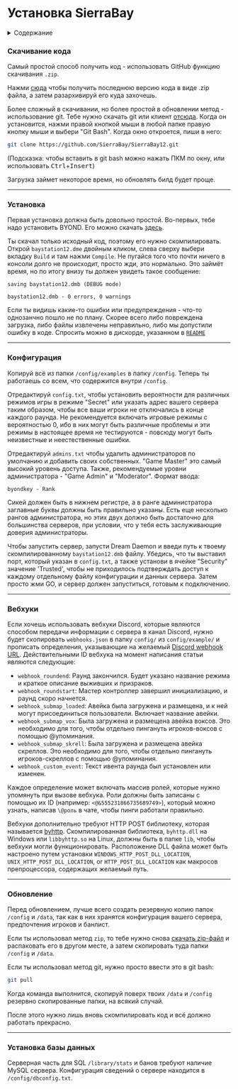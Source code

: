 # Установка SierraBay

<details>
<summary> Содержание</summary>

- [Скачивание](#скачивание-кода)
- [Установка](#установка)
- [Конфигурация](#конфигурация)
- [Вебхуки](#вебхуки)
- [Обновление](#обновление)
- [База данных](#установка-базы-данных)

</details>

### Скачивание кода

Самый простой способ получить код - использовать GitHub функцию скачивания `.zip`.

Нажми [сюда](https://github.com/SierraBay/SierraBay12/archive/dev-sierra.zip) чтобы получить последнюю версию кода в виде .zip файла, а затем разархивируй его куда захочешь.

Более сложный в скачивании, но более простой в обновлении метод - использование git. Тебе нужно скачать git или клиент [отсюда](http://git-scm.com/). Когда он установится, нажми правой кнопкой мыши в любой папке правую кнопку мыши и выбери "Git Bash". Когда окно откроется, пиши в него:

```sh
git clone https://github.com/SierraBay/SierraBay12.git
```

(Подсказка: чтобы вставить в git bash можно нажать ПКМ по окну, или использовать <kbd>Ctrl</kbd>+<kbd>Insert</kbd>)

Загрузка займет некоторое время, но обновлять билд будет проще.

---

### Установка

Первая установка должна быть довольно простой. Во-первых, тебе надо установить BYOND. Его можно скачать [здесь](http://www.byond.com/).

Ты скачал только исходный код, поэтому его нужно скомпилировать. Открой `baystation12.dme` двойным кликом, слева сверху выбери вкладку `Build` и там нажми `Compile`. Не пугайся того что почти ничего в консоли долго не происходит, просто жди, это нормально. Это займёт время, но по итогу внизу ты должен увидеть такое сообщение:
```
saving baystation12.dmb (DEBUG mode)

baystation12.dmb - 0 errors, 0 warnings
```

Если ты видишь какие-то ошибки или предупреждения - что-то однозанчно пошло не по плану. Скорее всего либо повреждена загрузка, либо файлы извлечены неправильно, либо мы допустили ошибку в коде. Спросить можно в дискорде, указанном в [`README`](/README.md)

---

### Конфигурация

Копируй всё из папки `/config/examples` в папку `/config`. Теперь ты работаешь со всем, что содержится внутри `/config`.

Отредактируй `config.txt`, чтобы установить вероятности для различных режимов игры в режиме "Secret" или указать адрес вашего сервера таким образом, чтобы все ваши игроки не отключались в конце каждого раунда. Не рекомендуется включать игровые режимы с вероятностью 0, ибо в них могут быть различные проблемы и эти режимы в настоящее время не тестируются - повсюду могут быть неизвестные и неестественные ошибки.

Отредактируй `admins.txt` чтобы удалить администраторов по умолчанию и добавить своих собственных. "Game Master" это самый высокий уровень доступа. Также, рекомендуемые уровни администратора - "Game Admin" и "Moderator".  Формат ввода:
```
byondkey - Rank
```
Сикей должен быть в нижнем регистре, а в ранге администратора заглавные буквы должны быть правильно указаны. Есть еще несколько рангов администратора, но этих двух должно быть достаточно для большинства серверов, при условии, что у тебя есть заслуживающие доверия администраторы.

Чтобы запустить сервер, запусти Dream Daemon и введи путь к твоему скомпилированному `baystation12.dmb` файлу.  Убедись, что ты выставил порт, который указан в `config.txt`, а также установи в ячейке "Security" значение 'Trusted', чтобы не приходилось подтверждать доступ к каждому отдельному файлу конфигурации и данных сервера. Затем просто жми GO, и сервер должен запуститься, готовым к подключению.

---

### Вебхуки

Если хочешь использовать вебхуки Discord, которые являются способом передачи информации с сервера в канал Discord, нужно будет скопировать `webhooks.json` в папку `config/` из `config/example/` и прописать определения, указывающие на желаемый [Discord webhook URL](https://support.discordapp.com/hc/en-us/articles/228383668-Intro-to-Webhooks). Действительными ID вебхука на момент написания статьи являются следующие:
- `webhook_roundend`: Раунд закончился. Будет указано название режима и краткое описание выживших и призраков.
- `webhook_roundstart`: Мастер контроллер завершил инициализацию, и раунд скоро начнется.
- `webhook_submap_loaded`: Авейка была загружена и размещена, и к ней могут присоединиться пользователи. Включает название авейки.
- `webhook_submap_vox`: Была загружена и размещена авейка воксов. Это необходимо для того, чтобы отдельно пингануть игроков-воксов с помощью @упоминания.
- `webhook_submap_skrell`: Была загружена и размещена авейка скреллов. Это необходимо для того, чтобы отдельно пингануть игроков-скреллов с помощью @упоминания.
- `webhook_custom_event`: Текст ивента раунда был установлен или изменен.

Каждое определение может включать массив ролей, которые нужно упомянуть при вызове вебхука. Роли должны быть записаны с помощью их ID (например: `<@&555231866735689749>`), который можно узнать, написав `\@роль` в чате, чтобы пинги работали правильно.

Вебхуки дополнительно требуют HTTP POST библиотеку, которая называется [byhttp](https://github.com/Lohikar/byhttp). Скомпилированная библиотека, `byhttp.dll` на Windows или `libbyhttp.so` на Linux, должны быть в папке `lib`, чтобы вебхуки могли функционировать. Расположение DLL файла может быть настроено путем установки `WINDOWS_HTTP_POST_DLL_LOCATION`, `UNIX_HTTP_POST_DLL_LOCATION`, or `HTTP_POST_DLL_LOCATION` как макросов препроцессора, содержащих желаемый путь.

---

### Обновление

Перед обновлением, лучше всего создать резервную копию папок `/config` и `/data`, так как в них хранятся конфигурация вашего сервера, предпочтения игроков и банлист.

Если ты использовал метод `zip`, то тебе нужно снова [скачать zip-файл](https://github.com/SierraBay/SierraBay12/archive/dev-sierra.zip) и распаковать его в другом месте, а затем скопировать туда папки `/config` и `/data`.

Если ты использовал метод git, нужно просто ввести это в git bash:
```sh
git pull
```

Когда команда выполнится, скопируй поверх твоих `/data` и `/config` резервно скопированные папки, на всякий случай.

После этого нужно лишь вновь скомпилировать код и всё должно работать прекрасно.

---

### Установка базы данных

Серверная часть для SQL `/library/stats` и банов требуют наличие MySQL сервера. Конфигурация сведений о сервере находится в `/config/dbconfig.txt`.
